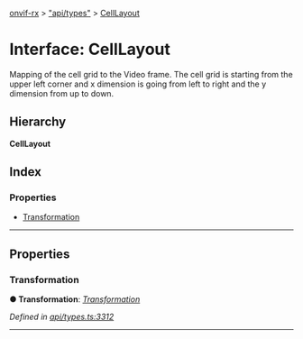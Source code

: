 [onvif-rx](../README.md) > ["api/types"](../modules/_api_types_.md) > [CellLayout](../interfaces/_api_types_.celllayout.md)

# Interface: CellLayout

Mapping of the cell grid to the Video frame. The cell grid is starting from the upper left corner and x dimension is going from left to right and the y dimension from up to down.

## Hierarchy

**CellLayout**

## Index

### Properties

* [Transformation](_api_types_.celllayout.md#transformation)

---

## Properties

<a id="transformation"></a>

###  Transformation

**● Transformation**: *[Transformation](_api_types_.transformation.md)*

*Defined in [api/types.ts:3312](https://github.com/patrickmichalina/onvif-rx/blob/034e4d6/src/api/types.ts#L3312)*

___

